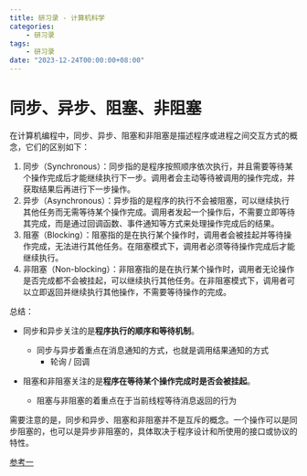 ```yaml
---
title: 研习录 - 计算机科学
categories: 
    - 研习录
tags:
    - 研习录
date: "2023-12-24T00:00:00+08:00"
---
```


# 同步、异步、阻塞、非阻塞

在计算机编程中，同步、异步、阻塞和非阻塞是描述程序或进程之间交互方式的概念，它们的区别如下：

1. 同步（Synchronous）：同步指的是程序按照顺序依次执行，并且需要等待某个操作完成后才能继续执行下一步。调用者会主动等待被调用的操作完成，并获取结果后再进行下一步操作。
2. 异步（Asynchronous）：异步指的是程序的执行不会被阻塞，可以继续执行其他任务而无需等待某个操作完成。调用者发起一个操作后，不需要立即等待其完成，而是通过回调函数、事件通知等方式来处理操作完成后的结果。
3. 阻塞（Blocking）：阻塞指的是在执行某个操作时，调用者会被挂起并等待操作完成，无法进行其他任务。在阻塞模式下，调用者必须等待操作完成后才能继续执行。
4. 非阻塞（Non-blocking）：非阻塞指的是在执行某个操作时，调用者无论操作是否完成都不会被挂起，可以继续执行其他任务。在非阻塞模式下，调用者可以立即返回并继续执行其他操作，不需要等待操作的完成。

总结：

- 同步和异步关注的是**程序执行的顺序和等待机制**。
  - 同步与异步着重点在消息通知的方式，也就是调用结果通知的方式
    - 轮询 / 回调

- 阻塞和非阻塞关注的是**程序在等待某个操作完成时是否会被挂起**。
  - 阻塞与非阻塞的着重点在于当前线程等待消息返回的行为


需要注意的是，同步和异步、阻塞和非阻塞并不是互斥的概念。一个操作可以是同步阻塞的，也可以是异步非阻塞的，具体取决于程序设计和所使用的接口或协议的特性。

[参考一](https://zhuanlan.zhihu.com/p/357744825)

